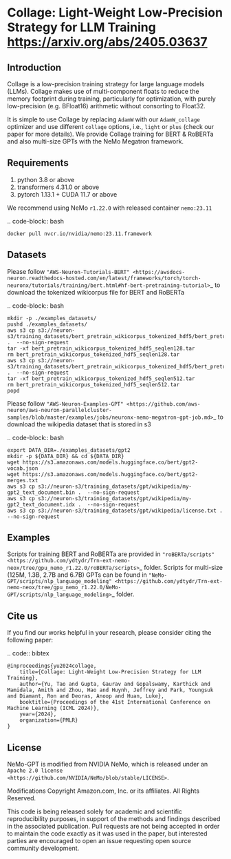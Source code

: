 **Collage: Light-Weight Low-Precision Strategy for LLM Training** <https://arxiv.org/abs/2405.03637>
===============

Introduction
------------

Collage is a low-precision training strategy for large language models (LLMs). 
Collage makes use of multi-component floats to reduce the memory footprint during training, particularly for optimization, 
with purely low-precision (e.g. BFloat16) arithmetic without consorting to Float32. 

It is simple to use Collage by replacing `AdamW` with our `AdamW_collage` optimizer and use different `collage` options, i.e., `light` or `plus` 
(check our paper for more details). We provide Collage training for BERT & RoBERTa and also multi-size GPTs with the NeMo Megatron framework. 

Requirements
------------
1) python 3.8 or above
2) transformers 4.31.0 or above
3) pytorch 1.13.1 + CUDA 11.7 or above

We recommend using NeMo ``r1.22.0`` with released container ``nemo:23.11``

.. code-block:: bash

    docker pull nvcr.io/nvidia/nemo:23.11.framework

Datasets
--------

Please follow `"AWS-Neuron-Tutorials-BERT" <https://awsdocs-neuron.readthedocs-hosted.com/en/latest/frameworks/torch/torch-neuronx/tutorials/training/bert.html#hf-bert-pretraining-tutorial>`_ to 
download the tokenized wikicorpus file for BERT and RoBERTa

.. code-block:: bash

    mkdir -p ./examples_datasets/
    pushd ./examples_datasets/
    aws s3 cp s3://neuron-s3/training_datasets/bert_pretrain_wikicorpus_tokenized_hdf5/bert_pretrain_wikicorpus_tokenized_hdf5_seqlen128.tar .  --no-sign-request
    tar -xf bert_pretrain_wikicorpus_tokenized_hdf5_seqlen128.tar
    rm bert_pretrain_wikicorpus_tokenized_hdf5_seqlen128.tar
    aws s3 cp s3://neuron-s3/training_datasets/bert_pretrain_wikicorpus_tokenized_hdf5/bert_pretrain_wikicorpus_tokenized_hdf5_seqlen512.tar .  --no-sign-request
    tar -xf bert_pretrain_wikicorpus_tokenized_hdf5_seqlen512.tar
    rm bert_pretrain_wikicorpus_tokenized_hdf5_seqlen512.tar
    popd

Please follow `"AWS-Neuron-Examples-GPT" <https://github.com/aws-neuron/aws-neuron-parallelcluster-samples/blob/master/examples/jobs/neuronx-nemo-megatron-gpt-job.md>`_ to 
download the wikipedia dataset that is stored in s3

.. code-block:: bash

    export DATA_DIR=./examples_datasets/gpt2
    mkdir -p ${DATA_DIR} && cd ${DATA_DIR}
    wget https://s3.amazonaws.com/models.huggingface.co/bert/gpt2-vocab.json
    wget https://s3.amazonaws.com/models.huggingface.co/bert/gpt2-merges.txt
    aws s3 cp s3://neuron-s3/training_datasets/gpt/wikipedia/my-gpt2_text_document.bin .  --no-sign-request
    aws s3 cp s3://neuron-s3/training_datasets/gpt/wikipedia/my-gpt2_text_document.idx .  --no-sign-request
    aws s3 cp s3://neuron-s3/training_datasets/gpt/wikipedia/license.txt .  --no-sign-request

Examples
--------

Scripts for training BERT and RoBERTa are provided in `"roBERTa/scripts" <https://github.com/ydtydr/Trn-ext-nemo-neox/tree/gpu_nemo_r1.22.0/roBERTa/scripts>`_ folder.
Scripts for multi-size (125M, 1.3B, 2.7B and 6.7B) GPTs can be found in `"NeMo-GPT/scripts/nlp_language_modeling" <https://github.com/ydtydr/Trn-ext-nemo-neox/tree/gpu_nemo_r1.22.0/NeMo-GPT/scripts/nlp_language_modeling>`_ folder. 

Cite us
------------

If you find our works helpful in your research, please consider citing the following paper:

.. code:: bibtex

    @inproceedings{yu2024collage,
        title={Collage: Light-Weight Low-Precision Strategy for LLM Training},
        author={Yu, Tao and Gupta, Gaurav and Gopalswamy, Karthick and Mamidala, Amith and Zhou, Hao and Huynh, Jeffrey and Park, Youngsuk and Diamant, Ron and Deoras, Anoop and Huan, Luke},
        booktitle={Proceedings of the 41st International Conference on Machine Learning (ICML 2024)},
        year={2024},
        organization={PMLR}
    }

License
-------
NeMo-GPT is modified from NVIDIA NeMo, which is released under an `Apache 2.0 license <https://github.com/NVIDIA/NeMo/blob/stable/LICENSE>`.

Modifications Copyright Amazon.com, Inc. or its affiliates. All Rights Reserved.

This code is being released solely for academic and scientific reproducibility purposes, in support of the methods and findings described in the associated publication. Pull requests are not being accepted in order to maintain the code exactly as it was used in the paper, but interested parties are encouraged to open an issue requesting open source community development.

